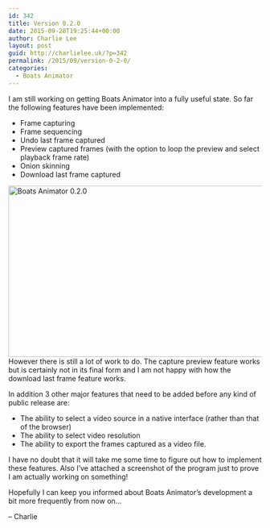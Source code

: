 ```yaml
---
id: 342
title: Version 0.2.0
date: 2015-09-28T19:25:44+00:00
author: Charlie Lee
layout: post
guid: http://charlielee.uk/?p=342
permalink: /2015/09/version-0-2-0/
categories:
  - Boats Animator
---
```

I am still working on getting Boats Animator into a fully useful state. So far the following features have been implemented:

  * Frame capturing
  * Frame sequencing
  * Undo last frame captured
  * Preview captured frames (with the option to loop the preview and select playback frame rate)
  * Onion skinning
  * Download last frame captured

[<img class="size-large wp-image-343 alignright" src="http://charlielee.uk/wp-content/uploads/2015/09/Screenshot-77-510x340.png" alt="Boats Animator 0.2.0" width="510" height="340" srcset="http://charlielee.uk/wp-content/uploads/2015/09/Screenshot-77-510x340.png 510w, http://charlielee.uk/wp-content/uploads/2015/09/Screenshot-77-300x200.png 300w, http://charlielee.uk/wp-content/uploads/2015/09/Screenshot-77-690x460.png 690w, http://charlielee.uk/wp-content/uploads/2015/09/Screenshot-77-980x653.png 980w, http://charlielee.uk/wp-content/uploads/2015/09/Screenshot-77.png 1080w" sizes="(max-width: 510px) 100vw, 510px" />](http://charlielee.uk/wp-content/uploads/2015/09/Screenshot-77.png)However there is still a lot of work to do. The capture preview feature works but is certainly not in its final form and I am not happy with how the download last frame feature works.

In addition 3 other major features that need to be added before any kind of public release are:

  * The ability to select a video source in a native interface (rather than that of the browser)
  * The ability to select video resolution
  * The ability to export the frames captured as a video file.

I have no doubt that it will take me some time to figure out how to implement these features. Also I&#8217;ve attached a screenshot of the program just to prove I am actually working on something!

Hopefully I can keep you informed about Boats Animator&#8217;s development a bit more frequently from now on&#8230;
  
&#8211; Charlie